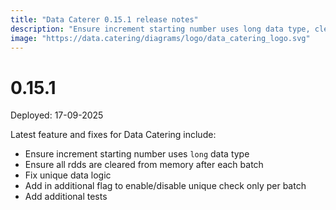 ```yaml
---
title: "Data Caterer 0.15.1 release notes"
description: "Ensure increment starting number uses long data type, clear rdds from memory, fix unique data logic, and add additional tests."
image: "https://data.catering/diagrams/logo/data_catering_logo.svg"
---
```


# 0.15.1

Deployed: 17-09-2025

Latest feature and fixes for Data Catering include:

- Ensure increment starting number uses `long` data type
- Ensure all rdds are cleared from memory after each batch
- Fix unique data logic
- Add in additional flag to enable/disable unique check only per batch
- Add additional tests
